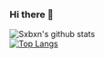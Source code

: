 ### Hi there 👋
![Sxbxn's github stats](https://github-readme-stats.vercel.app/api?username=Sxbxn&show_icons=true&theme=algolia)    
[![Top Langs](https://github-readme-stats.vercel.app/api/top-langs/?username=Sxbxn&)](https://github.com/anuraghazra/github-readme-stats)


<!--
**Sxbxn/Sxbxn** is a ✨ _special_ ✨ repository because its `README.md` (this file) appears on your GitHub profile.

Here are some ideas to get you started:

- 🔭 I’m currently working on ...
- 🌱 I’m currently learning ...
- 👯 I’m looking to collaborate on ...
- 🤔 I’m looking for help with ...
- 💬 Ask me about ...
- 📫 How to reach me: ...
- 😄 Pronouns: ...
- ⚡ Fun fact: ...
-->


